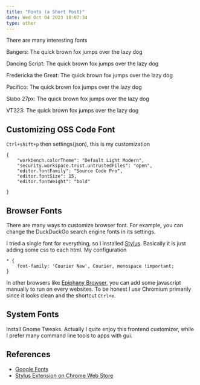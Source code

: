 ```yaml
---
title: "Fonts (a Short Post)"
date: Wed Oct 04 2023 18:07:34
type: other
---
```

There are many interesting fonts

Bangers: The quick brown fox jumps over the lazy dog

Dancing Script: The quick brown fox jumps over the lazy dog

Fredericka the Great: The quick brown fox jumps over the lazy dog

Pacifico: The quick brown fox jumps over the lazy dog

Slabo 27px: The quick brown fox jumps over the lazy dog

VT323: The quick brown fox jumps over the lazy dog

## Customizing OSS Code Font

`Ctrl+shift+p` then settings(json), this is my customization

    {
        "workbench.colorTheme": "Default Light Modern",
        "security.workspace.trust.untrustedFiles": "open",
        "editor.fontFamily": "Source Code Pro",
        "editor.fontSize": 15,
        "editor.fontWeight": "bold"

    }

## Browser Fonts

There are many ways to customize browser font. For example, you can
change the DuckDuckGo search engine fonts in its settings.

I tried a single font for everything, so I installed
[Stylus](https://chrome.google.com/webstore/detail/stylus/clngdbkpkpeebahjckkjfobafhncgmne).
Basically it is just adding some css to each html. My configuration

    * {
        font-family: 'Courier New', Courier, monospace !important;
    }

In other browsers like [Epiphany
Browser](https://github.com/GNOME/epiphany), you can add some javascript
manually to run on every websites. To be honest I use Chromium primarily
since it looks clean and the shortcut `Ctrl+e`.

## System Fonts

Install Gnome Tweaks. Actually I quite enjoy this frontend customizer,
while I prefer many command line tools to apps with gui.

## References

- [Google Fonts](https://fonts.google.com/)
- [Stylus Extension on Chrome Web Store](https://chrome.google.com/webstore/detail/stylus/clngdbkpkpeebahjckkjfobafhncgmne)
